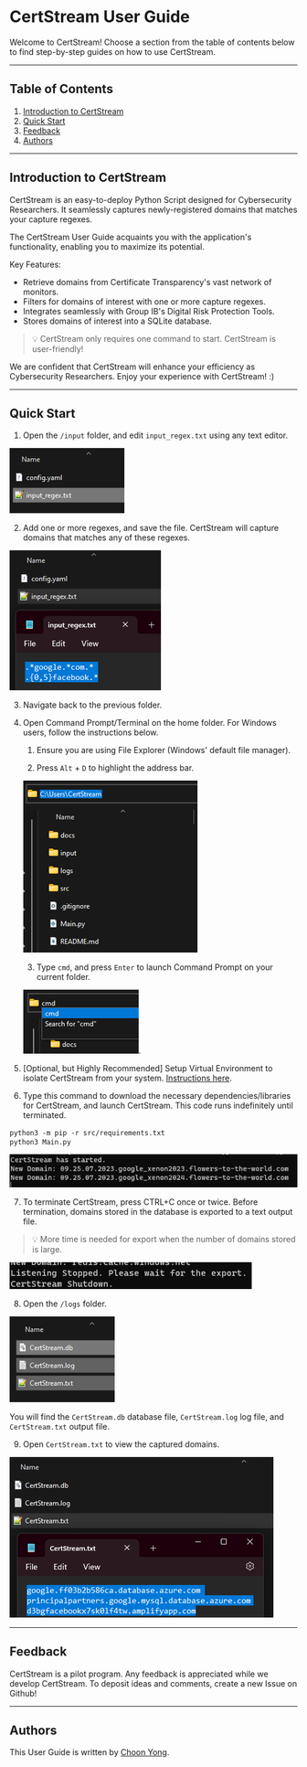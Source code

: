 # CertStream User Guide

Welcome to CertStream! Choose a section from the table of contents below to find step-by-step guides on how to use CertStream.

--------------------------------------------------------------------------------------------------------------------

## Table of Contents

1. [Introduction to CertStream](#introduction-to-certstream)
2. [Quick Start](#quick-start)
3. [Feedback](#feedback)
4. [Authors](#authors)

--------------------------------------------------------------------------------------------------------------------

## Introduction to CertStream

CertStream is an easy-to-deploy Python Script designed for Cybersecurity Researchers. It seamlessly captures newly-registered domains that matches your capture regexes.

The CertStream User Guide acquaints you with the application's functionality, enabling you to maximize its potential.

Key Features:

* Retrieve domains from Certificate Transparency's vast network of monitors.
* Filters for domains of interest with one or more capture regexes.
* Integrates seamlessly with Group IB's Digital Risk Protection Tools.
* Stores domains of interest into a SQLite database.

> 💡 CertStream only requires one command to start. CertStream is user-friendly!

We are confident that CertStream will enhance your efficiency as Cybersecurity Researchers. Enjoy your experience with CertStream! :)

--------------------------------------------------------------------------------------------------------------------

## Quick Start

1. Open the `/input` folder, and edit `input_regex.txt` using any text editor.

![quickstart1](docs/images/quickstart1.png)

2. Add one or more regexes, and save the file. CertStream will capture domains that matches any of these regexes.

![quickstart2](docs/images/quickstart2.png)

3. Navigate back to the previous folder.

4. Open Command Prompt/Terminal on the home folder. For Windows users, follow the instructions below.

    1. Ensure you are using File Explorer (Windows' default file manager).

    2. Press `Alt` + `D` to highlight the address bar.

    ![quickstart3](docs/images/quickstart3.png)

    3. Type `cmd`, and press `Enter` to launch Command Prompt on your current folder.

    ![quickstart4](docs/images/quickstart4.png).

5. [Optional, but Highly Recommended] Setup Virtual Environment to isolate CertStream from your system. [Instructions here](https://packaging.python.org/en/latest/guides/installing-using-pip-and-virtual-environments).

6. Type this command to download the necessary dependencies/libraries for CertStream, and launch CertStream. This code runs indefinitely until terminated.

```
python3 -m pip -r src/requirements.txt
python3 Main.py
```

![quickstart3](docs/images/quickstart5.png)

7. To terminate CertStream, press CTRL+C once or twice. Before termination, domains stored in the database is exported to a text output file.

> 💡 More time is needed for export when the number of domains stored is large.

![quickstart4](docs/images/quickstart6.png)

8. Open the `/logs` folder. 

![quickstart4](docs/images/quickstart7.png)

   You will find the `CertStream.db` database file, `CertStream.log` log file, and `CertStream.txt` output file.

9. Open `CertStream.txt` to view the captured domains. 

![quickstart5](docs/images/quickstart8.png)

--------------------------------------------------------------------------------------------------------------------

## Feedback
CertStream is a pilot program. Any feedback is appreciated while we develop CertStream. To deposit ideas and comments, create a new Issue on Github!

--------------------------------------------------------------------------------------------------------------------

## Authors

This User Guide is written by [Choon Yong](https://github.com/choonyongchan).